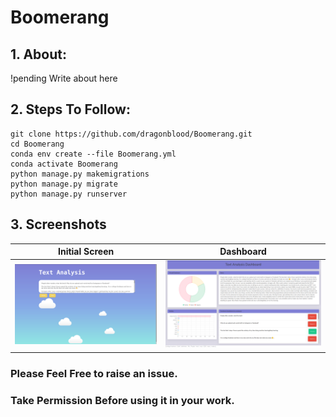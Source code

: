 # Boomerang
## 1. About:

!pending Write about here 

## 2. Steps To Follow:
```
git clone https://github.com/dragonblood/Boomerang.git
cd Boomerang
conda env create --file Boomerang.yml
conda activate Boomerang
python manage.py makemigrations
python manage.py migrate
python manage.py runserver
```
## 3. Screenshots
| Initial Screen | Dashboard |
|----------------|-----------|
|<img src="https://github.com/dragonblood/Boomerang/blob/master/pics/Screenshot%20from%202020-06-19%2002-49-51.png"/>|<img src="https://github.com/dragonblood/Boomerang/blob/master/pics/Screenshot%20from%202020-06-19%2002-49-04.png"/>|

### Please Feel Free to raise an issue.
### Take Permission Before using it in your work.

